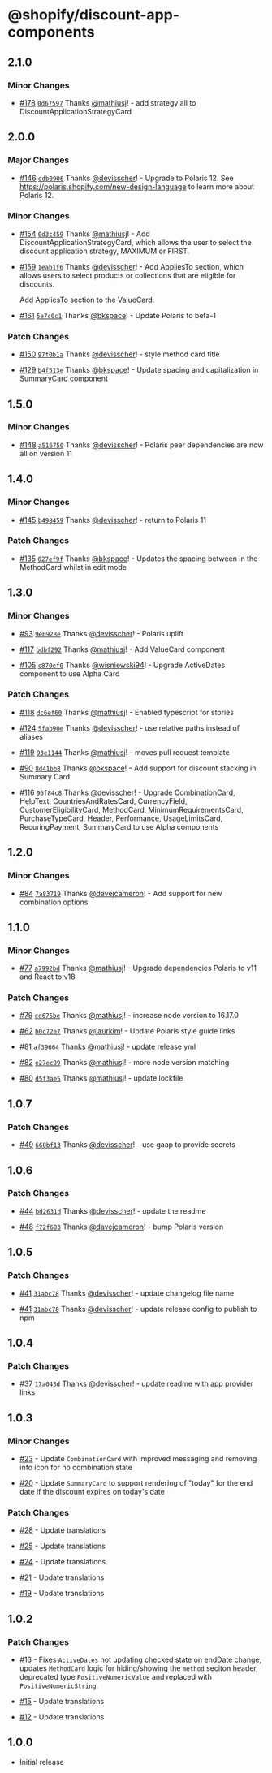 # @shopify/discount-app-components

## 2.1.0

### Minor Changes

- [#178](https://github.com/Shopify/discount-app-components/pull/178) [`0d67597`](https://github.com/Shopify/discount-app-components/commit/0d67597354622bd9fd616bfc7ca93dca1c013401) Thanks [@mathiusj](https://github.com/mathiusj)! - add strategy all to DiscountApplicationStrategyCard

## 2.0.0

### Major Changes

- [#146](https://github.com/Shopify/discount-app-components/pull/146) [`ddb0906`](https://github.com/Shopify/discount-app-components/commit/ddb0906dcca9d4c23654e192dc68e1e269195830) Thanks [@devisscher](https://github.com/devisscher)! - Upgrade to Polaris 12. See https://polaris.shopify.com/new-design-language to learn more about Polaris 12.

### Minor Changes

- [#154](https://github.com/Shopify/discount-app-components/pull/154) [`0d3c459`](https://github.com/Shopify/discount-app-components/commit/0d3c459082ee3484de3a92c49c8f97f1e4b88de7) Thanks [@mathiusj](https://github.com/mathiusj)! - Add DiscountApplicationStrategyCard, which allows the user to select the discount application strategy, MAXIMUM or FIRST.

- [#159](https://github.com/Shopify/discount-app-components/pull/159) [`1eab1f6`](https://github.com/Shopify/discount-app-components/commit/1eab1f6fba36f6323c288c983949398d3b0f06a2) Thanks [@devisscher](https://github.com/devisscher)! - Add AppliesTo section, which allows users to select products or collections that are eligible for discounts.

  Add AppliesTo section to the ValueCard.

- [#161](https://github.com/Shopify/discount-app-components/pull/161) [`5e7c0c1`](https://github.com/Shopify/discount-app-components/commit/5e7c0c1ce055756c1a801a88ed4ef48e335c1a58) Thanks [@bkspace](https://github.com/bkspace)! - Update Polaris to beta-1

### Patch Changes

- [#150](https://github.com/Shopify/discount-app-components/pull/150) [`97f0b1a`](https://github.com/Shopify/discount-app-components/commit/97f0b1a56cfcac30072a3646eeab2a14b200cb6c) Thanks [@devisscher](https://github.com/devisscher)! - style method card title

- [#129](https://github.com/Shopify/discount-app-components/pull/129) [`b4f513e`](https://github.com/Shopify/discount-app-components/commit/b4f513e2aa3d37d1f503a3e4bddc6db24d4ab932) Thanks [@bkspace](https://github.com/bkspace)! - Update spacing and capitalization in SummaryCard component

## 1.5.0

### Minor Changes

- [#148](https://github.com/Shopify/discount-app-components/pull/148) [`a516750`](https://github.com/Shopify/discount-app-components/commit/a516750a5024287509f18ba6c9763c264e776b4d) Thanks [@devisscher](https://github.com/devisscher)! - Polaris peer dependencies are now all on version 11

## 1.4.0

### Minor Changes

- [#145](https://github.com/Shopify/discount-app-components/pull/145) [`b498459`](https://github.com/Shopify/discount-app-components/commit/b498459e1fc97547e2275d44d7e27d344b2119b2) Thanks [@devisscher](https://github.com/devisscher)! - return to Polaris 11

### Patch Changes

- [#135](https://github.com/Shopify/discount-app-components/pull/135) [`627ef9f`](https://github.com/Shopify/discount-app-components/commit/627ef9f3462cf102d1f694889681cd440ad8d61e) Thanks [@bkspace](https://github.com/bkspace)! - Updates the spacing between in the MethodCard whilst in edit mode

## 1.3.0

### Minor Changes

- [#93](https://github.com/Shopify/discount-app-components/pull/93) [`9e0928e`](https://github.com/Shopify/discount-app-components/commit/9e0928e0955706eba0b0d64876f03dbfada39d45) Thanks [@devisscher](https://github.com/devisscher)! - Polaris uplift

- [#117](https://github.com/Shopify/discount-app-components/pull/117) [`bdbf292`](https://github.com/Shopify/discount-app-components/commit/bdbf2921f14cd8e0db16255114359b7d7abedd46) Thanks [@mathiusj](https://github.com/mathiusj)! - Add ValueCard component

- [#105](https://github.com/Shopify/discount-app-components/pull/105) [`c870ef0`](https://github.com/Shopify/discount-app-components/commit/c870ef00863a40f526b3696b9f51dc57491788f6) Thanks [@wisniewski94](https://github.com/wisniewski94)! - Upgrade ActiveDates component to use Alpha Card

### Patch Changes

- [#118](https://github.com/Shopify/discount-app-components/pull/118) [`dc6ef60`](https://github.com/Shopify/discount-app-components/commit/dc6ef6091314122051841f19bf78b9f37785be6b) Thanks [@mathiusj](https://github.com/mathiusj)! - Enabled typescript for stories

- [#124](https://github.com/Shopify/discount-app-components/pull/124) [`5fab90e`](https://github.com/Shopify/discount-app-components/commit/5fab90efd2f48f41175b98fcde14b776048f283b) Thanks [@devisscher](https://github.com/devisscher)! - use relative paths instead of aliases

- [#119](https://github.com/Shopify/discount-app-components/pull/119) [`93e1144`](https://github.com/Shopify/discount-app-components/commit/93e11447aa1c42dbdfa734309292543dba0c8c25) Thanks [@mathiusj](https://github.com/mathiusj)! - moves pull request template

- [#90](https://github.com/Shopify/discount-app-components/pull/90) [`8d41bb8`](https://github.com/Shopify/discount-app-components/commit/8d41bb8a2436e0920c2f4ab2cb741b340219f48c) Thanks [@bkspace](https://github.com/bkspace)! - Add support for discount stacking in Summary Card.

- [#116](https://github.com/Shopify/discount-app-components/pull/116) [`96f84c8`](https://github.com/Shopify/discount-app-components/commit/96f84c83112865d200ef58e23ba8298901f199ff) Thanks [@devisscher](https://github.com/devisscher)! - Upgrade CombinationCard, HelpText, CountriesAndRatesCard, CurrencyField, CustomerEligibilityCard, MethodCard, MinimumRequirementsCard, PurchaseTypeCard, Header, Performance, UsageLimitsCard, RecuringPayment, SummaryCard to use Alpha components

## 1.2.0

### Minor Changes

- [#84](https://github.com/Shopify/discount-app-components/pull/84) [`7a83719`](https://github.com/Shopify/discount-app-components/commit/7a83719e312d3dd26bb934c339ff7effbf914b27) Thanks [@davejcameron](https://github.com/davejcameron)! - Add support for new combination options

## 1.1.0

### Minor Changes

- [#77](https://github.com/Shopify/discount-app-components/pull/77) [`a7992bd`](https://github.com/Shopify/discount-app-components/commit/a7992bd2d6e8344a3e259d76f5290a8181377b12) Thanks [@mathiusj](https://github.com/mathiusj)! - Upgrade dependencies Polaris to v11 and React to v18

### Patch Changes

- [#79](https://github.com/Shopify/discount-app-components/pull/79) [`cd675be`](https://github.com/Shopify/discount-app-components/commit/cd675be135779c2ed62405bded88f68e09f0b38f) Thanks [@mathiusj](https://github.com/mathiusj)! - increase node version to 16.17.0

- [#62](https://github.com/Shopify/discount-app-components/pull/62) [`b0c72e7`](https://github.com/Shopify/discount-app-components/commit/b0c72e7b46ad022274c201ba80f7896fb8933380) Thanks [@laurkim](https://github.com/laurkim)! - Update Polaris style guide links

- [#81](https://github.com/Shopify/discount-app-components/pull/81) [`af39664`](https://github.com/Shopify/discount-app-components/commit/af3966401e559eecf6576e15fc7bb78f9d36d6c4) Thanks [@mathiusj](https://github.com/mathiusj)! - update release yml

- [#82](https://github.com/Shopify/discount-app-components/pull/82) [`e27ec99`](https://github.com/Shopify/discount-app-components/commit/e27ec9924f3ca2c0b8d14202de093d1a9a93f01a) Thanks [@mathiusj](https://github.com/mathiusj)! - more node version matching

- [#80](https://github.com/Shopify/discount-app-components/pull/80) [`d5f3ae5`](https://github.com/Shopify/discount-app-components/commit/d5f3ae51cbd14446e39b8494d72c81f6e051942d) Thanks [@mathiusj](https://github.com/mathiusj)! - update lockfile

## 1.0.7

### Patch Changes

- [#49](https://github.com/Shopify/discount-app-components/pull/49) [`668bf13`](https://github.com/Shopify/discount-app-components/commit/668bf13429faee6a1a3c93642a8dc9099ee6573d) Thanks [@devisscher](https://github.com/devisscher)! - use gaap to provide secrets

## 1.0.6

### Patch Changes

- [#44](https://github.com/Shopify/discount-app-components/pull/44) [`bd2631d`](https://github.com/Shopify/discount-app-components/commit/bd2631dfb4c59820cd65a83565ef992f4d724e82) Thanks [@devisscher](https://github.com/devisscher)! - update the readme

- [#48](https://github.com/Shopify/discount-app-components/pull/48) [`f72f683`](https://github.com/Shopify/discount-app-components/commit/f72f683d0791581fcde283d1173ea4a38eeae615) Thanks [@davejcameron](https://github.com/davejcameron)! - bump Polaris version

## 1.0.5

### Patch Changes

- [#41](https://github.com/Shopify/discount-app-components/pull/41) [`31abc78`](https://github.com/Shopify/discount-app-components/commit/31abc7846c6c3e829e9ed855436a31c27ec7a6ad) Thanks [@devisscher](https://github.com/devisscher)! - update changelog file name

- [#41](https://github.com/Shopify/discount-app-components/pull/41) [`31abc78`](https://github.com/Shopify/discount-app-components/commit/31abc7846c6c3e829e9ed855436a31c27ec7a6ad) Thanks [@devisscher](https://github.com/devisscher)! - update release config to publish to npm

## 1.0.4

### Patch Changes

- [#37](https://github.com/Shopify/discount-app-components/pull/37) [`17a043d`](https://github.com/Shopify/discount-app-components/commit/17a043db5f84f03fc87385bda24fff0d074ada15) Thanks [@devisscher](https://github.com/devisscher)! - update readme with app provider links

## 1.0.3

### Minor Changes

- [#23](https://github.com/Shopify/discount-app-components/pull/23) - Update `CombinationCard` with improved messaging and removing info icon for no combination state

- [#20](https://github.com/Shopify/discount-app-components/pull/20) - Update `SummaryCard` to support rendering of "today" for the end date if the discount expires on today's date

### Patch Changes

- [#28](https://github.com/Shopify/discount-app-components/pull/28) - Update translations

- [#25](https://github.com/Shopify/discount-app-components/pull/25) - Update translations

- [#24](https://github.com/Shopify/discount-app-components/pull/24) - Update translations

- [#21](https://github.com/Shopify/discount-app-components/pull/21) - Update translations

- [#19](https://github.com/Shopify/discount-app-components/pull/19) - Update translations

## 1.0.2

### Patch Changes

- [#16](https://github.com/Shopify/discount-app-components/pull/16) - Fixes `ActiveDates` not updating checked state on endDate change, updates `MethodCard` logic for hiding/showing the `method` seciton header, deprecated type `PositiveNumericValue` and replaced with `PositiveNumericString`.

- [#15](https://github.com/Shopify/discount-app-components/pull/15) - Update translations

- [#12](https://github.com/Shopify/discount-app-components/pull/12) - Update translations

## 1.0.0

- Initial release
